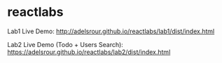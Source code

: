 # reactlabs

Lab1 Live Demo: http://adelsrour.github.io/reactlabs/lab1/dist/index.html

Lab2 Live Demo (Todo + Users Search): https://adelsrour.github.io/reactlabs/lab2/dist/index.html
